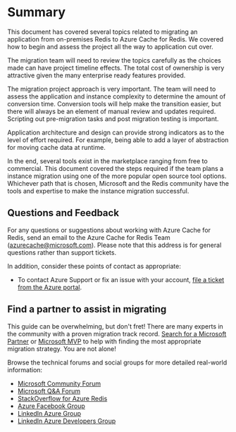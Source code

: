 # Summary

This document has covered several topics related to migrating an application from on-premises Redis to Azure Cache for Redis.  We covered how to begin and assess the project all the way to application cut over.  

The migration team will need to review the topics carefully as the choices made can have project timeline effects. The total cost of ownership is very attractive given the many enterprise ready features provided.

The migration project approach is very important.  The team will need to assess the application and instance complexity to determine the amount of conversion time.  Conversion tools will help make the transition easier, but there will always be an element of manual review and updates required.  Scripting out pre-migration tasks and post migration testing is important.

Application architecture and design can provide strong indicators as to the level of effort required. For example, being able to add a layer of abstraction for moving cache data at runtime.

In the end, several tools exist in the marketplace ranging from free to commercial.  This document covered the steps required if the team plans a instance migration using one of the more popular open source tool options.  Whichever path that is chosen, Microsoft and the Redis community have the tools and expertise to make the instance migration successful.

## Questions and Feedback

For any questions or suggestions about working with Azure Cache for Redis, send an email to the Azure Cache for Redis Team (azurecache@microsoft.com). Please note that this address is for general questions rather than support tickets.

In addition, consider these points of contact as appropriate:

- To contact Azure Support or fix an issue with your account, [file a ticket from the Azure portal](https://portal.azure.com/#blade/Microsoft_Azure_Support/HelpAndSupportBlade/overview).

## Find a partner to assist in migrating

This guide can be overwhelming, but don't fret!  There are many experts in the community with a proven migration track record. [Search for a Microsoft Partner](https://www.microsoft.com/solution-providers/home) or [Microsoft MVP](https://mvp.microsoft.com/MvpSearch) to help with finding the most appropriate migration strategy. You are not alone!

Browse the technical forums and social groups for more detailed real-world information:

- [Microsoft Community Forum](https://social.msdn.microsoft.com/forums/azure/en-US/home?forum=azurecache)
- [Microsoft Q&A Forum](https://docs.microsoft.com/en-us/answers/search.html?c=&includeChildren=&f=&type=question+OR+idea+OR+kbentry+OR+answer+OR+topic+OR+user&redirect=search%2Fsearch&sort=relevance&q=%5Bazure-cache-redis%5D)
- [StackOverflow for Azure Redis](https://stackoverflow.com/questions/tagged/azure-redis-cache)
- [Azure Facebook Group](https://www.facebook.com/groups/MsftAzure)
- [LinkedIn Azure Group](https://www.linkedin.com/groups/2733961/)
- [LinkedIn Azure Developers Group](https://www.linkedin.com/groups/1731317/)

